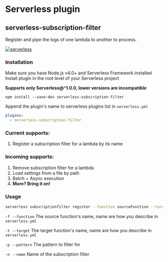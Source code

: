 # Serverless plugin
## serverless-subscription-filter

Register and pipe the logs of one lambda to another to process.

[![serverless](http://public.serverless.com/badges/v3.svg)](http://www.serverless.com)

### Installation
Make sure you have Node.js v4.0+ and Serverless Framework installed
Install plugin in the root level of your Serverless project

**Supports only Serverless@^1.0.0, lower versions are incompatible**

`npm install --save-dev serverless-subscription-filter`

Append the plugin's name to serverless plugins list in `serverless.yml`
```yml
plugins:
  - serverless-subscription-filter
```

### Current supports:
1. Register a subscription filter for a lambda by its name

### Incoming supports:
1. Remove subscription filter for a lambda
2. Load settings from a file by path
3. Batch + Async execution
4. **More? Bring it on!**

### Usage
```sh
serverless subscriptionfilter register --function sourceFunction --target targetFunction --pattern patternToFilter --name nameOfTheFilter
```

`-f --function` The source function's name, name are how you describe in `serverless.yml`

`-t --target` The target function's name, name are how you describe in `serverless.yml`

`-p --pattern` The pattern to filter for

`-n --name` Name of the subscription filter
